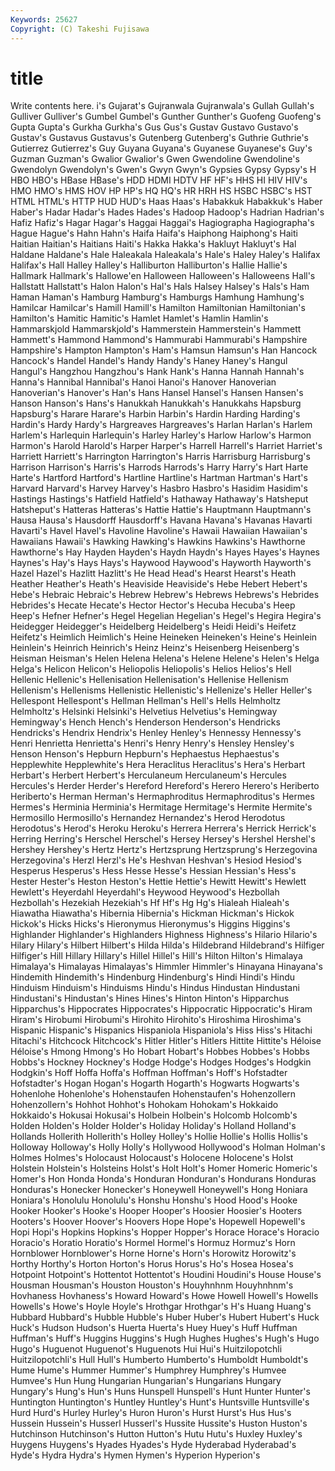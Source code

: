 ```yaml
---
Keywords: 25627 
Copyright: (C) Takeshi Fujisawa
---
```


# title

Write contents here.
i's Gujarat's Gujranwala Gujranwala's Gullah Gullah's Gulliver Gulliver's
Gumbel Gumbel's Gunther Gunther's Guofeng Guofeng's Gupta Gupta's Gurkha Gurkha's
Gus Gus's Gustav Gustavo Gustavo's Gustav's Gustavus Gustavus's Gutenberg Gutenberg's
Guthrie Guthrie's Gutierrez Gutierrez's Guy Guyana Guyana's Guyanese Guyanese's Guy's
Guzman Guzman's Gwalior Gwalior's Gwen Gwendoline Gwendoline's Gwendolyn Gwendolyn's Gwen's
Gwyn Gwyn's Gypsies Gypsy Gypsy's H HBO HBO's HBase HBase's
HDD HDMI HDTV HF HF's HHS HI HIV HIV's HMO
HMO's HMS HOV HP HP's HQ HQ's HR HRH HS
HSBC HSBC's HST HTML HTML's HTTP HUD HUD's Haas Haas's
Habakkuk Habakkuk's Haber Haber's Hadar Hadar's Hades Hades's Hadoop Hadoop's
Hadrian Hadrian's Hafiz Hafiz's Hagar Hagar's Haggai Haggai's Hagiographa Hagiographa's
Hague Hague's Hahn Hahn's Haifa Haifa's Haiphong Haiphong's Haiti Haitian
Haitian's Haitians Haiti's Hakka Hakka's Hakluyt Hakluyt's Hal Haldane Haldane's
Hale Haleakala Haleakala's Hale's Haley Haley's Halifax Halifax's Hall Halley
Halley's Halliburton Halliburton's Hallie Hallie's Hallmark Hallmark's Hallowe'en Halloween Halloween's
Halloweens Hall's Hallstatt Hallstatt's Halon Halon's Hal's Hals Halsey Halsey's
Hals's Ham Haman Haman's Hamburg Hamburg's Hamburgs Hamhung Hamhung's Hamilcar
Hamilcar's Hamill Hamill's Hamilton Hamiltonian Hamiltonian's Hamilton's Hamitic Hamitic's Hamlet
Hamlet's Hamlin Hamlin's Hammarskjold Hammarskjold's Hammerstein Hammerstein's Hammett Hammett's Hammond
Hammond's Hammurabi Hammurabi's Hampshire Hampshire's Hampton Hampton's Ham's Hamsun Hamsun's
Han Hancock Hancock's Handel Handel's Handy Handy's Haney Haney's Hangul
Hangul's Hangzhou Hangzhou's Hank Hank's Hanna Hannah Hannah's Hanna's Hannibal
Hannibal's Hanoi Hanoi's Hanover Hanoverian Hanoverian's Hanover's Han's Hans Hansel
Hansel's Hansen Hansen's Hanson Hanson's Hans's Hanukkah Hanukkah's Hanukkahs Hapsburg
Hapsburg's Harare Harare's Harbin Harbin's Hardin Harding Harding's Hardin's Hardy
Hardy's Hargreaves Hargreaves's Harlan Harlan's Harlem Harlem's Harlequin Harlequin's Harley
Harley's Harlow Harlow's Harmon Harmon's Harold Harold's Harper Harper's Harrell
Harrell's Harriet Harriet's Harriett Harriett's Harrington Harrington's Harris Harrisburg Harrisburg's
Harrison Harrison's Harris's Harrods Harrods's Harry Harry's Hart Harte Harte's
Hartford Hartford's Hartline Hartline's Hartman Hartman's Hart's Harvard Harvard's Harvey
Harvey's Hasbro Hasbro's Hasidim Hasidim's Hastings Hastings's Hatfield Hatfield's Hathaway
Hathaway's Hatsheput Hatsheput's Hatteras Hatteras's Hattie Hattie's Hauptmann Hauptmann's Hausa
Hausa's Hausdorff Hausdorff's Havana Havana's Havanas Havarti Havarti's Havel Havel's
Havoline Havoline's Hawaii Hawaiian Hawaiian's Hawaiians Hawaii's Hawking Hawking's Hawkins
Hawkins's Hawthorne Hawthorne's Hay Hayden Hayden's Haydn Haydn's Hayes Hayes's
Haynes Haynes's Hay's Hays Hays's Haywood Haywood's Hayworth Hayworth's Hazel
Hazel's Hazlitt Hazlitt's He Head Head's Hearst Hearst's Heath Heather
Heather's Heath's Heaviside Heaviside's Hebe Hebert Hebert's Hebe's Hebraic Hebraic's
Hebrew Hebrew's Hebrews Hebrews's Hebrides Hebrides's Hecate Hecate's Hector Hector's
Hecuba Hecuba's Heep Heep's Hefner Hefner's Hegel Hegelian Hegelian's Hegel's
Hegira Hegira's Heidegger Heidegger's Heidelberg Heidelberg's Heidi Heidi's Heifetz Heifetz's
Heimlich Heimlich's Heine Heineken Heineken's Heine's Heinlein Heinlein's Heinrich Heinrich's
Heinz Heinz's Heisenberg Heisenberg's Heisman Heisman's Helen Helena Helena's Helene
Helene's Helen's Helga Helga's Helicon Helicon's Heliopolis Heliopolis's Helios Helios's
Hell Hellenic Hellenic's Hellenisation Hellenisation's Hellenise Hellenism Hellenism's Hellenisms Hellenistic
Hellenistic's Hellenize's Heller Heller's Hellespont Hellespont's Hellman Hellman's Hell's Hells
Helmholtz Helmholtz's Helsinki Helsinki's Helvetius Helvetius's Hemingway Hemingway's Hench Hench's
Henderson Henderson's Hendricks Hendricks's Hendrix Hendrix's Henley Henley's Hennessy Hennessy's
Henri Henrietta Henrietta's Henri's Henry Henry's Hensley Hensley's Henson Henson's
Hepburn Hepburn's Hephaestus Hephaestus's Hepplewhite Hepplewhite's Hera Heraclitus Heraclitus's Hera's
Herbart Herbart's Herbert Herbert's Herculaneum Herculaneum's Hercules Hercules's Herder Herder's
Hereford Hereford's Herero Herero's Heriberto Heriberto's Herman Herman's Hermaphroditus Hermaphroditus's
Hermes Hermes's Herminia Herminia's Hermitage Hermitage's Hermite Hermite's Hermosillo Hermosillo's
Hernandez Hernandez's Herod Herodotus Herodotus's Herod's Heroku Heroku's Herrera Herrera's
Herrick Herrick's Herring Herring's Herschel Herschel's Hersey Hersey's Hershel Hershel's
Hershey Hershey's Hertz Hertz's Hertzsprung Hertzsprung's Herzegovina Herzegovina's Herzl Herzl's
He's Heshvan Heshvan's Hesiod Hesiod's Hesperus Hesperus's Hess Hesse Hesse's
Hessian Hessian's Hess's Hester Hester's Heston Heston's Hettie Hettie's Hewitt
Hewitt's Hewlett Hewlett's Heyerdahl Heyerdahl's Heywood Heywood's Hezbollah Hezbollah's Hezekiah
Hezekiah's Hf Hf's Hg Hg's Hialeah Hialeah's Hiawatha Hiawatha's Hibernia
Hibernia's Hickman Hickman's Hickok Hickok's Hicks Hicks's Hieronymus Hieronymus's Higgins
Higgins's Highlander Highlander's Highlanders Highness Highness's Hilario Hilario's Hilary Hilary's
Hilbert Hilbert's Hilda Hilda's Hildebrand Hildebrand's Hilfiger Hilfiger's Hill Hillary
Hillary's Hillel Hillel's Hill's Hilton Hilton's Himalaya Himalaya's Himalayas Himalayas's
Himmler Himmler's Hinayana Hinayana's Hindemith Hindemith's Hindenburg Hindenburg's Hindi Hindi's
Hindu Hinduism Hinduism's Hinduisms Hindu's Hindus Hindustan Hindustani Hindustani's Hindustan's
Hines Hines's Hinton Hinton's Hipparchus Hipparchus's Hippocrates Hippocrates's Hippocratic Hippocratic's
Hiram Hiram's Hirobumi Hirobumi's Hirohito Hirohito's Hiroshima Hiroshima's Hispanic Hispanic's
Hispanics Hispaniola Hispaniola's Hiss Hiss's Hitachi Hitachi's Hitchcock Hitchcock's Hitler
Hitler's Hitlers Hittite Hittite's Héloise Héloise's Hmong Hmong's Ho Hobart
Hobart's Hobbes Hobbes's Hobbs Hobbs's Hockney Hockney's Hodge Hodge's Hodges
Hodges's Hodgkin Hodgkin's Hoff Hoffa Hoffa's Hoffman Hoffman's Hoff's Hofstadter
Hofstadter's Hogan Hogan's Hogarth Hogarth's Hogwarts Hogwarts's Hohenlohe Hohenlohe's Hohenstaufen
Hohenstaufen's Hohenzollern Hohenzollern's Hohhot Hohhot's Hohokam Hohokam's Hokkaido Hokkaido's Hokusai
Hokusai's Holbein Holbein's Holcomb Holcomb's Holden Holden's Holder Holder's Holiday
Holiday's Holland Holland's Hollands Hollerith Hollerith's Holley Holley's Hollie Hollie's
Hollis Hollis's Holloway Holloway's Holly Holly's Hollywood Hollywood's Holman Holman's
Holmes Holmes's Holocaust Holocaust's Holocene Holocene's Holst Holstein Holstein's Holsteins
Holst's Holt Holt's Homer Homeric Homeric's Homer's Hon Honda Honda's
Honduran Honduran's Hondurans Honduras Honduras's Honecker Honecker's Honeywell Honeywell's Hong
Honiara Honiara's Honolulu Honolulu's Honshu Honshu's Hood Hood's Hooke Hooker
Hooker's Hooke's Hooper Hooper's Hoosier Hoosier's Hooters Hooters's Hoover Hoover's
Hoovers Hope Hope's Hopewell Hopewell's Hopi Hopi's Hopkins Hopkins's Hopper
Hopper's Horace Horace's Horacio Horacio's Horatio Horatio's Hormel Hormel's Hormuz
Hormuz's Horn Hornblower Hornblower's Horne Horne's Horn's Horowitz Horowitz's Horthy
Horthy's Horton Horton's Horus Horus's Ho's Hosea Hosea's Hotpoint Hotpoint's
Hottentot Hottentot's Houdini Houdini's House House's Housman Housman's Houston Houston's
Houyhnhnm Houyhnhnm's Hovhaness Hovhaness's Howard Howard's Howe Howell Howell's Howells
Howells's Howe's Hoyle Hoyle's Hrothgar Hrothgar's H's Huang Huang's Hubbard
Hubbard's Hubble Hubble's Huber Huber's Hubert Hubert's Huck Huck's Hudson
Hudson's Huerta Huerta's Huey Huey's Huff Huffman Huffman's Huff's Huggins
Huggins's Hugh Hughes Hughes's Hugh's Hugo Hugo's Huguenot Huguenot's Huguenots
Hui Hui's Huitzilopotchli Huitzilopotchli's Hull Hull's Humberto Humberto's Humboldt Humboldt's
Hume Hume's Hummer Hummer's Humphrey Humphrey's Humvee Humvee's Hun Hung
Hungarian Hungarian's Hungarians Hungary Hungary's Hung's Hun's Huns Hunspell Hunspell's
Hunt Hunter Hunter's Huntington Huntington's Huntley Huntley's Hunt's Huntsville Huntsville's
Hurd Hurd's Hurley Hurley's Huron Huron's Hurst Hurst's Hus Hus's
Hussein Hussein's Husserl Husserl's Hussite Hussite's Huston Huston's Hutchinson Hutchinson's
Hutton Hutton's Hutu Hutu's Huxley Huxley's Huygens Huygens's Hyades Hyades's
Hyde Hyderabad Hyderabad's Hyde's Hydra Hydra's Hymen Hymen's Hyperion Hyperion's
